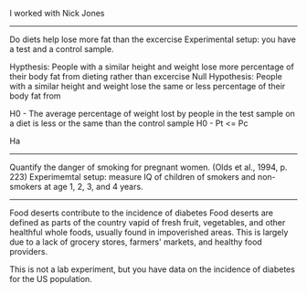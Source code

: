 I worked with Nick Jones

*******************************************************
Do diets help lose more fat than the excercise
Experimental setup: you have a test and a control sample.

Hypthesis: People with a similar height and weight lose more percentage of their body fat from dieting rather than excercise
Null Hypothesis: People with a similar height and weight lose the same or less percentage of their body fat from  


H0 - The average percentage of weight lost by people in the test sample on a diet is less or the same than the control sample
H0 - Pt <= Pc

Ha 

*******************************************************

Quantify the danger of smoking for pregnant women. (Olds et al., 1994, p. 223)
Experimemtal setup: measure IQ of children of smokers and non-smokers at age 1, 2, 3, and 4 years.

*******************************************************

Food deserts contribute to the incidence of diabetes Food deserts are defined as parts of the country vapid of fresh fruit, vegetables, and other healthful whole foods, usually found in impoverished areas. This is largely due to a lack of grocery stores, farmers' markets, and healthy food providers.

This is not a lab experiment, but you have data on the incidence of diabetes for the US population.